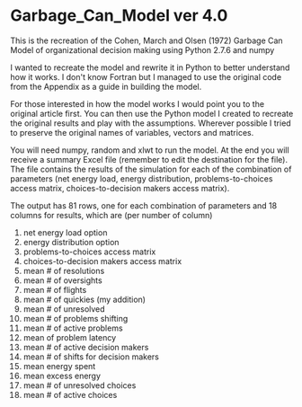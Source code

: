 Garbage_Can_Model ver 4.0
=================

This is the recreation of the Cohen, March and Olsen (1972) Garbage Can Model of
organizational decision making using Python 2.7.6 and numpy

I wanted to recreate the model and rewrite it in Python to better understand how it works.
I don't know Fortran but I managed to use the original code from the Appendix as a guide
in building the model. 

For those interested in how the model works I would point you to the original article first.
You can then use the Python model I created to recreate the original results and play
with the assumptions. Wherever possible I tried to preserve the original names of variables,
vectors and matrices.

You will need numpy, random and xlwt to run the model. At the end you will receive a summary
Excel file (remember to edit the destination for the file). The file contains the 
results of the simulation for each of the combination of parameters (net energy load, energy
distribution, problems-to-choices access matrix, choices-to-decision makers access matrix).

The output has 81 rows, one for each combination of parameters and 18 columns for results,
which are (per number of column)
1. net energy load option
2. energy distribution option
3. problems-to-choices access matrix
4. choices-to-decision makers access matrix
5. mean # of resolutions
6. mean # of oversights
7. mean # of flights
8. mean # of quickies (my addition)
9. mean # of unresolved
10. mean # of problems shifting
11. mean # of active problems
12. mean of problem latency
13. mean # of active decision makers
14. mean # of shifts for decision makers
15. mean energy spent
16. mean excess energy
17. mean # of unresolved choices
18. mean # of active choices
